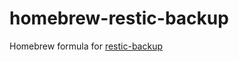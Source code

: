 # homebrew-restic-backup

Homebrew formula for [restic-backup](https://github.com/johncsnyder/restic-backup)
